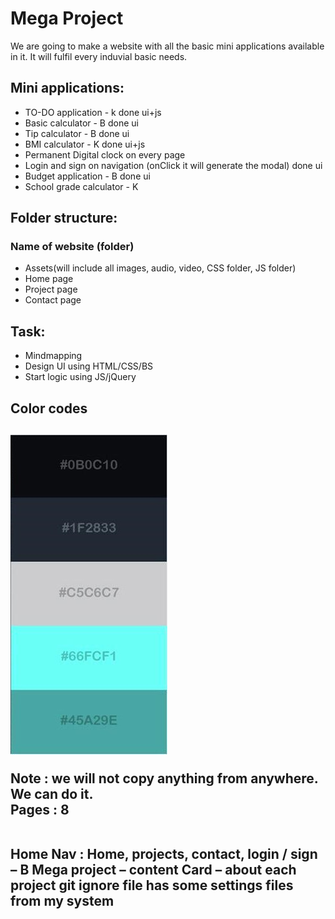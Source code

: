 <h1>Mega Project</h1>

<p>We are going to make a website with all the basic mini applications available in it. It will fulfil every induvial basic needs.</p>

<h2>Mini applications:</h2>
<ul>
<li>TO-DO application - k  done ui+js</li>
<li>Basic calculator - B done ui</li>
<li>Tip calculator - B done ui</li>
<li>BMI calculator - K done ui+js</li>
<li>Permanent Digital clock on every page</li>
<li>Login and sign on navigation (onClick it will generate the modal) done ui</li>
<li>Budget application - B done ui</li>
<li>School grade calculator - K</li>
</ul>

<h2>Folder structure:</h2>

<h3>Name of website (folder)</h3>

<ul>
<li>Assets(will include all images, audio, video, CSS folder, JS folder)</li>
<li>Home page</li>
<li>Project page</li>
<li>Contact page</li>
</ul>

<h2>Task:</h2>
<ul>
<li>Mindmapping</li>
<li>Design UI using HTML/CSS/BS</li>
<li>Start logic using JS/jQuery</li>
</ul>

<h2>Color codes<h2>
<img src="assets/images/color_codes.jpg"/>

<br>

Note : we will not copy anything from anywhere. We can do it.<br>
Pages : 8<br>
<br>

<p>Home
Nav : Home, projects, contact, login / sign – B
Mega project – content
Card – about each project
git ignore file has some settings files from my system</p>
